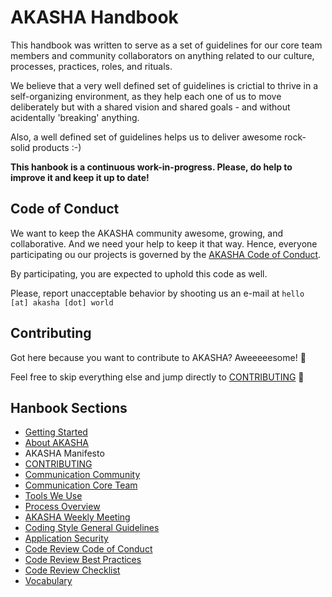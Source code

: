 # AKASHA Handbook

This handbook was written to serve as a set of guidelines for our core team members and community collaborators on anything related to our culture, processes, practices, roles, and rituals.

We believe that a very well defined set of guidelines is crictial to thrive in a self-organizing environment, as they help each one of us to move deliberately but with a shared vision and shared goals - and without acidentally 'breaking' anything. 

Also, a well defined set of guidelines helps us to deliver awesome rock-solid products :-)

**This hanbook is a continuous work-in-progress. Please, do help to improve it and keep it up to date!** 

## Code of Conduct

We want to keep the AKASHA community awesome, growing, and collaborative. And we need your help to keep it that way. Hence, everyone participating ou our projects is governed by the [AKASHA Code of Conduct](https://github.com/AkashaProject/PM/blob/master/handbook/sections/code-of-conduct.md).   

By participating, you are expected to uphold this code as well.

Please, report unacceptable behavior by shooting us an e-mail at `hello [at] akasha [dot] world` 

## Contributing   

Got here because you want to contribute to AKASHA? Aweeeeesome! :metal:

Feel free to skip everything else and jump directly to [CONTRIBUTING](https://github.com/AkashaProject/PM/blob/master/handbook/sections/CONTRIBUTING.md) :rocket:

## Hanbook Sections

- [Getting Started](https://github.com/AkashaProject/PM/blob/master/handbook/sections/getting-started.md)
- [About AKASHA](https://github.com/AkashaProject/PM/blob/master/handbook/sections/about-akasha.md)
- AKASHA Manifesto
- [CONTRIBUTING](https://github.com/AkashaProject/PM/blob/master/handbook/sections/CONTRIBUTING.md)
- [Communication Community](https://github.com/AkashaProject/PM/blob/master/handbook/sections/community-communication.md)
- [Communication Core Team](https://github.com/AkashaProject/PM/blob/master/handbook/sections/communication-core-team.md)
- [Tools We Use](https://github.com/AkashaProject/PM/blob/master/handbook/sections/tools-we-use.md)
- [Process Overview](https://github.com/AkashaProject/PM/blob/master/handbook/sections/process-overview.md)
- [AKASHA Weekly Meeting](https://github.com/AkashaProject/PM/blob/master/handbook/sections/akasha-weekly.md)
- [Coding Style General Guidelines](https://github.com/AkashaProject/PM/blob/master/handbook/sections/code-style-general.md)
- [Application Security](https://github.com/AkashaProject/PM/blob/master/handbook/sections/application-security.md)
- [Code Review Code of Conduct](https://github.com/AkashaProject/PM/blob/master/handbook/sections/code-review-conduct.md )
- [Code Review Best Practices](https://github.com/AkashaProject/PM/blob/master/handbook/sections/code-review-practices.md)
- [Code Review Checklist](https://github.com/AkashaProject/PM/blob/master/handbook/sections/code-review-checklist.md)
- [Vocabulary](https://github.com/AkashaProject/PM/blob/master/handbook/sections/vocabulary.md)
